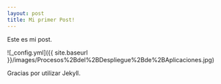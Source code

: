 ```yaml
---
layout: post
title: Mi primer Post!
---
```


Este es mi post.

![_config.yml]({{ site.baseurl }}/images/Procesos%2Bdel%2BDespliegue%2Bde%2BAplicaciones.jpg)

Gracias por utilizar Jekyll.
